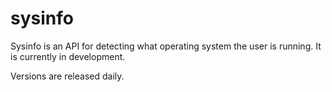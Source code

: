 # sysinfo
Sysinfo is an API for detecting what operating system the user is running. It is currently in development.

Versions are released daily.
